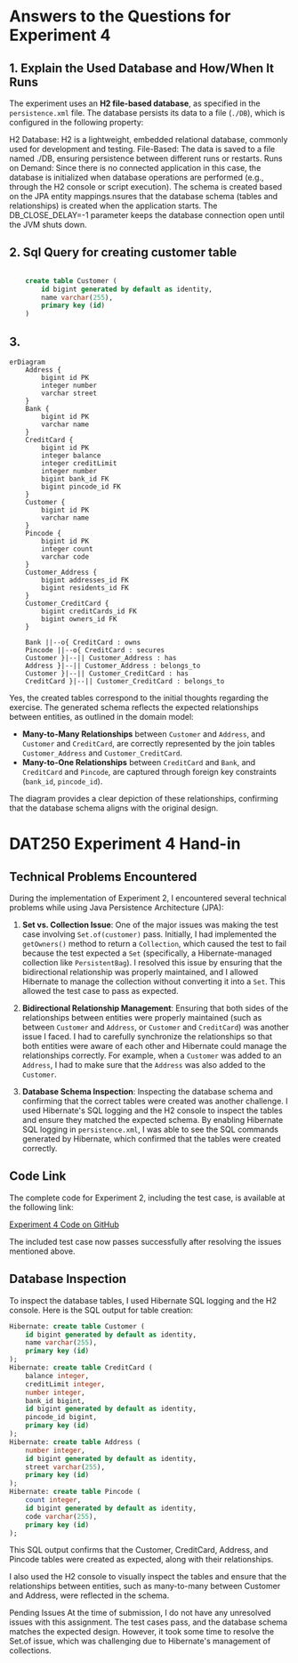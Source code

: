 
# Answers to the Questions for Experiment 4

## 1. Explain the Used Database and How/When It Runs

The experiment uses an **H2 file-based database**, as specified in the `persistence.xml` file.
The database persists its data to a file (`./DB`), which is configured in the following property:


<property name="hibernate.connection.url" value="jdbc:h2:file:./DB;DB_CLOSE_DELAY=-1"></property> 

H2 Database: H2 is a lightweight, embedded relational database, commonly used for development and testing.
File-Based: The data is saved to a file named ./DB, ensuring persistence between different runs or restarts.
Runs on Demand: Since there is no connected application in this case, the database is initialized when database operations are performed (e.g., through the H2 console or script execution). The schema is created based on the JPA entity mappings.nsures that the database schema (tables and relationships) is created when the application starts. The DB_CLOSE_DELAY=-1 parameter keeps the database connection open until the JVM shuts down.

## 2. Sql Query for creating customer table

```sql

    create table Customer (
        id bigint generated by default as identity,
        name varchar(255),
        primary key (id)
    )

```

## 3. 

```mermaid
erDiagram
    Address {
        bigint id PK
        integer number
        varchar street
    }
    Bank {
        bigint id PK
        varchar name
    }
    CreditCard {
        bigint id PK
        integer balance
        integer creditLimit
        integer number
        bigint bank_id FK
        bigint pincode_id FK
    }
    Customer {
        bigint id PK
        varchar name
    }
    Pincode {
        bigint id PK
        integer count
        varchar code
    }
    Customer_Address {
        bigint addresses_id FK
        bigint residents_id FK
    }
    Customer_CreditCard {
        bigint creditCards_id FK
        bigint owners_id FK
    }

    Bank ||--o{ CreditCard : owns
    Pincode ||--o{ CreditCard : secures
    Customer }|--|| Customer_Address : has
    Address }|--|| Customer_Address : belongs_to
    Customer }|--|| Customer_CreditCard : has
    CreditCard }|--|| Customer_CreditCard : belongs_to
```
Yes, the created tables correspond to the initial thoughts regarding the exercise. The generated schema reflects the expected relationships between entities, as outlined in the domain model:

- **Many-to-Many Relationships** between `Customer` and `Address`, and `Customer` and `CreditCard`, are correctly represented by the join tables `Customer_Address` and `Customer_CreditCard`.
- **Many-to-One Relationships** between `CreditCard` and `Bank`, and `CreditCard` and `Pincode`, are captured through foreign key constraints (`bank_id`, `pincode_id`).
  
The diagram provides a clear depiction of these relationships, confirming that the database schema aligns with the original design.

# DAT250 Experiment 4 Hand-in

## Technical Problems Encountered

During the implementation of Experiment 2, I encountered several technical problems while using Java Persistence Architecture (JPA):

1. **Set vs. Collection Issue**:
   One of the major issues was making the test case involving `Set.of(customer)` pass. Initially, I had implemented the `getOwners()` method to return a `Collection`, which caused the test to fail because the test expected a `Set` (specifically, a Hibernate-managed collection like `PersistentBag`). I resolved this issue by ensuring that the bidirectional relationship was properly maintained, and I allowed Hibernate to manage the collection without converting it into a `Set`. This allowed the test case to pass as expected.

2. **Bidirectional Relationship Management**:
   Ensuring that both sides of the relationships between entities were properly maintained (such as between `Customer` and `Address`, or `Customer` and `CreditCard`) was another issue I faced. I had to carefully synchronize the relationships so that both entities were aware of each other and Hibernate could manage the relationships correctly. For example, when a `Customer` was added to an `Address`, I had to make sure that the `Address` was also added to the `Customer`.

3. **Database Schema Inspection**:
   Inspecting the database schema and confirming that the correct tables were created was another challenge. I used Hibernate's SQL logging and the H2 console to inspect the tables and ensure they matched the expected schema. By enabling Hibernate SQL logging in `persistence.xml`, I was able to see the SQL commands generated by Hibernate, which confirmed that the tables were created correctly.

## Code Link

The complete code for Experiment 2, including the test case, is available at the following link:

[Experiment 4 Code on GitHub](https://github.com/SindreEieLedsaak/dat250-jpa-tutorial/tree/master)

The included test case now passes successfully after resolving the issues mentioned above.

## Database Inspection

To inspect the database tables, I used Hibernate SQL logging and the H2 console. Here is the SQL output for table creation:

```sql
Hibernate: create table Customer (
    id bigint generated by default as identity,
    name varchar(255),
    primary key (id)
);
Hibernate: create table CreditCard (
    balance integer,
    creditLimit integer,
    number integer,
    bank_id bigint,
    id bigint generated by default as identity,
    pincode_id bigint,
    primary key (id)
);
Hibernate: create table Address (
    number integer,
    id bigint generated by default as identity,
    street varchar(255),
    primary key (id)
);
Hibernate: create table Pincode (
    count integer,
    id bigint generated by default as identity,
    code varchar(255),
    primary key (id)
);
```
This SQL output confirms that the Customer, CreditCard, Address, and Pincode tables were created as expected, along with their relationships.

I also used the H2 console to visually inspect the tables and ensure that the relationships between entities, such as many-to-many between Customer and Address, were reflected in the schema.

Pending Issues
At the time of submission, I do not have any unresolved issues with this assignment. The test cases pass, and the database schema matches the expected design. However, it took some time to resolve the Set.of issue, which was challenging due to Hibernate's management of collections.
